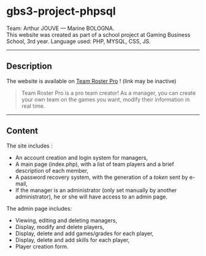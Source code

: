 # gbs3-project-phpsql
Team: Arthur JOUVE — Marine BOLOGNA.  
This website was created as part of a school project at Gaming Business School, 3rd year.
Language used: PHP, MYSQL, CSS, JS.

----------------

## Description
The website is available on [Team Roster Pro](https://team-roster-pro.alwaysdata.net/) ! (link may be inactive)

> Team Roster Pro is a pro team creator! As a manager, you can create your own team on the games you want,
> modify their information in real time.

----------------

## Content
The site includes :
- An account creation and login system for managers,
- A main page (index.php), with a list of team players and a brief description of each member,
- A password recovery system, with the generation of a *token* sent by e-mail,
- If the manager is an administrator (only set manually by another administrator), he or she will have access to an admin page.

The admin page includes:
- Viewing, editing and deleting managers,
- Display, modify and delete players,
- Display, delete and add games/grades for each player,
- Display, delete and add skills for each player,
- Player creation form.